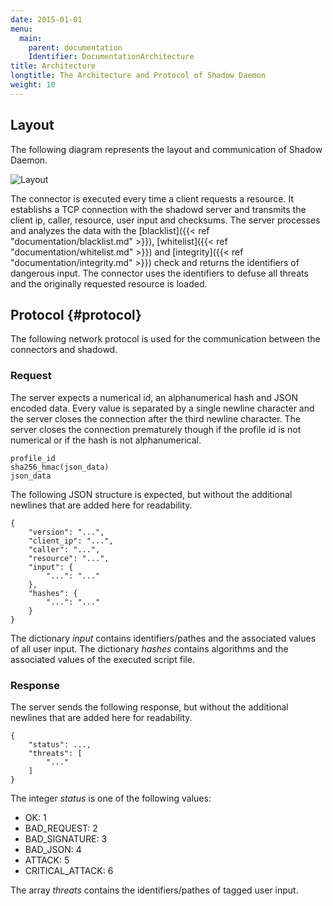 ```yaml
---
date: 2015-01-01
menu:
  main:
    parent: documentation
    Identifier: DocumentationArchitecture
title: Architecture
longtitle: The Architecture and Protocol of Shadow Daemon
weight: 10
---
```


## Layout

The following diagram represents the layout and communication of Shadow Daemon.

![Layout](/img/documentation/layout.svg)

The connector is executed every time a client requests a resource.
It establishs a TCP connection with the shadowd server and transmits the client ip, caller, resource, user input and checksums.
The server processes and analyzes the data with the [blacklist]({{< ref "documentation/blacklist.md" >}}), [whitelist]({{< ref "documentation/whitelist.md" >}}) and [integrity]({{< ref "documentation/integrity.md" >}}) check and returns the identifiers of dangerous input.
The connector uses the identifiers to defuse all threats and the originally requested resource is loaded.

## Protocol {#protocol}

The following network protocol is used for the communication between the connectors and shadowd.

### Request

The server expects a numerical id, an alphanumerical hash and JSON encoded data.
Every value is separated by a single newline character and the server closes the connection after the third newline character.
The server closes the connection prematurely though if the profile id is not numerical or if the hash is not alphanumerical.

    profile_id
    sha256_hmac(json_data)
    json_data

The following JSON structure is expected, but without the additional newlines that are added here for readability.

    {
        "version": "...",
        "client_ip": "...",
        "caller": "...",
        "resource": "...",
        "input": {
            "...": "..."
        },
        "hashes": {
            "...": "..."
        }
    }

The dictionary *input* contains identifiers/pathes and the associated values of all user input.
The dictionary *hashes* contains algorithms and the associated values of the executed script file.

### Response

The server sends the following response, but without the additional newlines that are added here for readability.

    {
        "status": ...,
        "threats": [
            "..."
        ]
    }

The integer *status* is one of the following values:

 * OK: 1
 * BAD_REQUEST: 2
 * BAD_SIGNATURE: 3
 * BAD_JSON: 4
 * ATTACK: 5
 * CRITICAL_ATTACK: 6

The array *threats* contains the identifiers/pathes of tagged user input.

